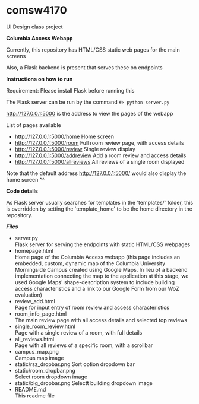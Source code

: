 # comsw4170
UI Design class project

**Columbia Access Webapp**

Currently, this repository has HTML/CSS static web pages for the main screens

Also, a Flask backend is present that serves these on endpoints

**Instructions on how to run**

Requirement: Please install Flask before running this

The Flask server can be run by the command `#> python server.py`

http://127.0.0.1:5000 is the address to view the pages of the webapp

List of pages available
 
 - http://127.0.0.1:5000/home Home screen
 - http://127.0.0.1:5000/room Full room review page, with access details
 - http://127.0.0.1:5000/review Single review display
 - http://127.0.0.1:5000/addreview Add a room review and access details
 - http://127.0.0.1:5000/allreviews All reviews of a single room displayed

Note that the default address http://127.0.0.1:5000/ would also display the home screen ^^

**Code details** 

As Flask server usually searches for templates in the 'templates/' folder, this is overridden by
setting the 'template_home' to be the home directory in the repository.

***Files***

- server.py  
  Flask server for serving the endpoints with static HTML/CSS webpages
- homepage.html  
  Home page of the Columbia Access webapp
  (this page includes an embedded, custom, dynamic map of the Columbia University Morningside Campus created using Google Maps. In lieu of a backend implementation connecting the map to the application at this stage, we used Google Maps' shape-description system to include building access characteristics and a link to our Google Form from our WoZ evaluation)
- review_add.html  
  Page for input entry of room review and access characteristics
- room_info_page.html  
  The main review page with all access details and selected top reviews
- single_room_review.html  
  Page with a single review of a room, with full details
- all_reviews.html  
  Page with all reviews of a specific room, with a scrollbar
- campus_map.png  
  Campus map image
- static/rsz_dropbar.png
  Sort option dropdown bar
- static/room_dropbar.png  
  Select room dropdown image
- static/blg_dropbar.png
  Selectt building dropdown image
- README.md  
  This readme file
